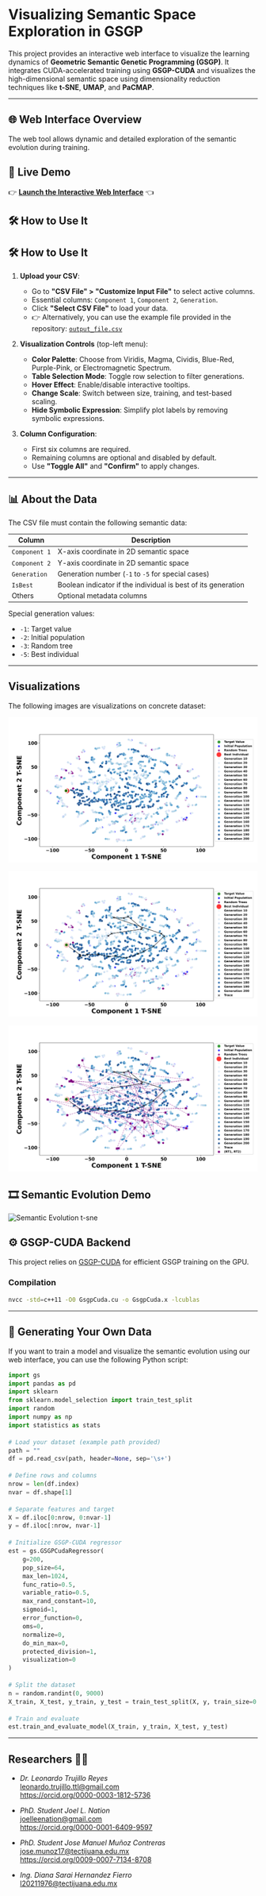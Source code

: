 # Visualizing Semantic Space Exploration in GSGP

This project provides an interactive web interface to visualize the learning dynamics of **Geometric Semantic Genetic Programming (GSGP)**. It integrates CUDA-accelerated training using **GSGP-CUDA** and visualizes the high-dimensional semantic space using dimensionality reduction techniques like **t-SNE**, **UMAP**, and **PaCMAP**.

---

## 🌐 Web Interface Overview

The web tool allows dynamic and detailed exploration of the semantic evolution during training.

## 🚀 Live Demo

👉 **[Launch the Interactive Web Interface](https://treelab-projects.github.io/Visualizing-Semantic-Space-Exploration-in-GSGP/)** 👈

## 🛠️ How to Use It

## 🛠️ How to Use It

1. **Upload your CSV**:
   - Go to **"CSV File" > "Customize Input File"** to select active columns.
   - Essential columns: `Component 1`, `Component 2`, `Generation`.
   - Click **"Select CSV File"** to load your data.
   - 👉 Alternatively, you can use the example file provided in the repository: [`output_file.csv`](output_file.csv)


2. **Visualization Controls** (top-left menu):
   - **Color Palette**: Choose from Viridis, Magma, Cividis, Blue-Red, Purple-Pink, or Electromagnetic Spectrum.
   - **Table Selection Mode**: Toggle row selection to filter generations.
   - **Hover Effect**: Enable/disable interactive tooltips.
   - **Change Scale**: Switch between size, training, and test-based scaling.
   - **Hide Symbolic Expression**: Simplify plot labels by removing symbolic expressions.

3. **Column Configuration**:
   - First six columns are required.
   - Remaining columns are optional and disabled by default.
   - Use **"Toggle All"** and **"Confirm"** to apply changes.

---

## 📊 About the Data

The CSV file must contain the following semantic data:

| Column | Description |
|--------|-------------|
| `Component 1` | X-axis coordinate in 2D semantic space |
| `Component 2` | Y-axis coordinate in 2D semantic space |
| `Generation` | Generation number (`-1` to `-5` for special cases) |
| `IsBest` | Boolean indicator if the individual is best of its generation |
| Others | Optional metadata columns |

Special generation values:
- `-1`: Target value  
- `-2`: Initial population  
- `-3`: Random tree  
- `-5`: Best individual

---
## <a name='Visualizations'></a>Visualizations
The following images are visualizations on concrete dataset: 

![t-sne](results/tsne/population_64/gsm/general_plot/concrete_new_plots/train_820.png?raw=true "T-sne's result on Concrete")

![t-sne](results/tsne/population_64/gsm/trace/concrete_new_plots/train_820.png?raw=true "T-sne's result result with trace on Concrete")

![t-sne](results/tsne/population_64/gsm/trace_rts/concrete_new_plots/train_820.png?raw=true "T-sne's result with trace with random trees on Concrete")


## 🎞️ Semantic Evolution Demo

![Semantic Evolution t-sne](assets/semantic_evolution.gif?raw=true "T-sne's result with trace with random trees on Concrete")


## ⚙️ GSGP-CUDA Backend

This project relies on [GSGP-CUDA](git@gitlab.com:Jmmc9122/gsgpcuda.git) for efficient GSGP training on the GPU.

### Compilation

```bash
nvcc -std=c++11 -O0 GsgpCuda.cu -o GsgpCuda.x -lcublas
```

---

## 🧪 Generating Your Own Data

If you want to train a model and visualize the semantic evolution using our web interface, you can use the following Python script:

```python
import gs
import pandas as pd
import sklearn 
from sklearn.model_selection import train_test_split
import random
import numpy as np
import statistics as stats

# Load your dataset (example path provided)
path = ""
df = pd.read_csv(path, header=None, sep='\s+')

# Define rows and columns
nrow = len(df.index)
nvar = df.shape[1]

# Separate features and target
X = df.iloc[0:nrow, 0:nvar-1]
y = df.iloc[:nrow, nvar-1]

# Initialize GSGP-CUDA regressor
est = gs.GSGPCudaRegressor(
    g=200,
    pop_size=64,
    max_len=1024,
    func_ratio=0.5,
    variable_ratio=0.5,
    max_rand_constant=10,
    sigmoid=1,
    error_function=0,
    oms=0,
    normalize=0,
    do_min_max=0,
    protected_division=1,
    visualization=0
)

# Split the dataset
n = random.randint(0, 9000)
X_train, X_test, y_train, y_test = train_test_split(X, y, train_size=0.70, test_size=0.30, random_state=n)

# Train and evaluate
est.train_and_evaluate_model(X_train, y_train, X_test, y_test)
```
---

## Researchers 🧑‍🔬
- *Dr. Leonardo Trujillo Reyes* <br />
 leonardo.trujillo.ttl@gmail.com<br />
https://orcid.org/0000-0003-1812-5736

- *PhD. Student Joel L. Nation* <br />
joelleenation@gmail.com <br />
https://orcid.org/0000-0001-6409-9597

- *PhD. Student Jose Manuel Muñoz Contreras* <br />
jose.munoz17@tectijuana.edu.mx <br />
https://orcid.org/0009-0007-7134-8708

- *Ing. Diana Sarai Hernandez Fierro* <br />
l20211976@tectijuana.edu.mx <br />



